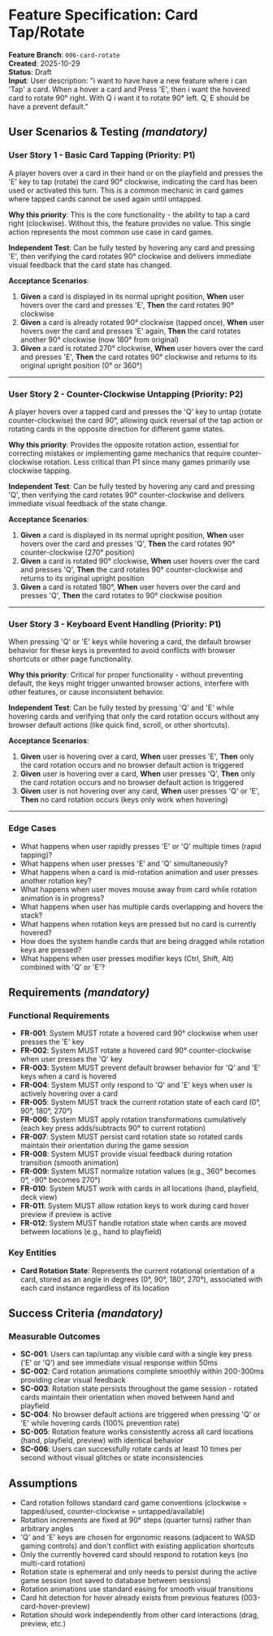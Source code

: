 # Feature Specification: Card Tap/Rotate

**Feature Branch**: `006-card-rotate`  
**Created**: 2025-10-29  
**Status**: Draft  
**Input**: User description: "i want to have have a new feature where i can 'Tap' a card. When a hover a card and Press 'E', then i want the hovered card to rotate 90° right. With Q i want it to rotate 90° left. Q, E should be have a prevent default."

## User Scenarios & Testing *(mandatory)*

### User Story 1 - Basic Card Tapping (Priority: P1)

A player hovers over a card in their hand or on the playfield and presses the 'E' key to tap (rotate) the card 90° clockwise, indicating the card has been used or activated this turn. This is a common mechanic in card games where tapped cards cannot be used again until untapped.

**Why this priority**: This is the core functionality - the ability to tap a card right (clockwise). Without this, the feature provides no value. This single action represents the most common use case in card games.

**Independent Test**: Can be fully tested by hovering any card and pressing 'E', then verifying the card rotates 90° clockwise and delivers immediate visual feedback that the card state has changed.

**Acceptance Scenarios**:

1. **Given** a card is displayed in its normal upright position, **When** user hovers over the card and presses 'E', **Then** the card rotates 90° clockwise
2. **Given** a card is already rotated 90° clockwise (tapped once), **When** user hovers over the card and presses 'E' again, **Then** the card rotates another 90° clockwise (now 180° from original)
3. **Given** a card is rotated 270° clockwise, **When** user hovers over the card and presses 'E', **Then** the card rotates 90° clockwise and returns to its original upright position (0° or 360°)

---

### User Story 2 - Counter-Clockwise Untapping (Priority: P2)

A player hovers over a tapped card and presses the 'Q' key to untap (rotate counter-clockwise) the card 90°, allowing quick reversal of the tap action or rotating cards in the opposite direction for different game states.

**Why this priority**: Provides the opposite rotation action, essential for correcting mistakes or implementing game mechanics that require counter-clockwise rotation. Less critical than P1 since many games primarily use clockwise tapping.

**Independent Test**: Can be fully tested by hovering any card and pressing 'Q', then verifying the card rotates 90° counter-clockwise and delivers immediate visual feedback of the state change.

**Acceptance Scenarios**:

1. **Given** a card is displayed in its normal upright position, **When** user hovers over the card and presses 'Q', **Then** the card rotates 90° counter-clockwise (270° position)
2. **Given** a card is rotated 90° clockwise, **When** user hovers over the card and presses 'Q', **Then** the card rotates 90° counter-clockwise and returns to its original upright position
3. **Given** a card is rotated 180°, **When** user hovers over the card and presses 'Q', **Then** the card rotates to 90° clockwise position

---

### User Story 3 - Keyboard Event Handling (Priority: P1)

When pressing 'Q' or 'E' keys while hovering a card, the default browser behavior for these keys is prevented to avoid conflicts with browser shortcuts or other page functionality.

**Why this priority**: Critical for proper functionality - without preventing default, the keys might trigger unwanted browser actions, interfere with other features, or cause inconsistent behavior.

**Independent Test**: Can be fully tested by pressing 'Q' and 'E' while hovering cards and verifying that only the card rotation occurs without any browser default actions (like quick find, scroll, or other shortcuts).

**Acceptance Scenarios**:

1. **Given** user is hovering over a card, **When** user presses 'E', **Then** only the card rotation occurs and no browser default action is triggered
2. **Given** user is hovering over a card, **When** user presses 'Q', **Then** only the card rotation occurs and no browser default action is triggered
3. **Given** user is not hovering over any card, **When** user presses 'Q' or 'E', **Then** no card rotation occurs (keys only work when hovering)

---

### Edge Cases

- What happens when user rapidly presses 'E' or 'Q' multiple times (rapid tapping)?
- What happens when user presses 'E' and 'Q' simultaneously?
- What happens when a card is mid-rotation animation and user presses another rotation key?
- What happens when user moves mouse away from card while rotation animation is in progress?
- What happens when user has multiple cards overlapping and hovers the stack?
- What happens when rotation keys are pressed but no card is currently hovered?
- How does the system handle cards that are being dragged while rotation keys are pressed?
- What happens when user presses modifier keys (Ctrl, Shift, Alt) combined with 'Q' or 'E'?

## Requirements *(mandatory)*

### Functional Requirements

- **FR-001**: System MUST rotate a hovered card 90° clockwise when user presses the 'E' key
- **FR-002**: System MUST rotate a hovered card 90° counter-clockwise when user presses the 'Q' key
- **FR-003**: System MUST prevent default browser behavior for 'Q' and 'E' keys when a card is hovered
- **FR-004**: System MUST only respond to 'Q' and 'E' keys when user is actively hovering over a card
- **FR-005**: System MUST track the current rotation state of each card (0°, 90°, 180°, 270°)
- **FR-006**: System MUST apply rotation transformations cumulatively (each key press adds/subtracts 90° to current rotation)
- **FR-007**: System MUST persist card rotation state so rotated cards maintain their orientation during the game session
- **FR-008**: System MUST provide visual feedback during rotation transition (smooth animation)
- **FR-009**: System MUST normalize rotation values (e.g., 360° becomes 0°, -90° becomes 270°)
- **FR-010**: System MUST work with cards in all locations (hand, playfield, deck view)
- **FR-011**: System MUST allow rotation keys to work during card hover preview if preview is active
- **FR-012**: System MUST handle rotation state when cards are moved between locations (e.g., hand to playfield)

### Key Entities

- **Card Rotation State**: Represents the current rotational orientation of a card, stored as an angle in degrees (0°, 90°, 180°, 270°), associated with each card instance regardless of its location

## Success Criteria *(mandatory)*

### Measurable Outcomes

- **SC-001**: Users can tap/untap any visible card with a single key press ('E' or 'Q') and see immediate visual response within 50ms
- **SC-002**: Card rotation animations complete smoothly within 200-300ms providing clear visual feedback
- **SC-003**: Rotation state persists throughout the game session - rotated cards maintain their orientation when moved between hand and playfield
- **SC-004**: No browser default actions are triggered when pressing 'Q' or 'E' while hovering cards (100% prevention rate)
- **SC-005**: Rotation feature works consistently across all card locations (hand, playfield, preview) with identical behavior
- **SC-006**: Users can successfully rotate cards at least 10 times per second without visual glitches or state inconsistencies

## Assumptions

- Card rotation follows standard card game conventions (clockwise = tapped/used, counter-clockwise = untapped/available)
- Rotation increments are fixed at 90° steps (quarter turns) rather than arbitrary angles
- 'Q' and 'E' keys are chosen for ergonomic reasons (adjacent to WASD gaming controls) and don't conflict with existing application shortcuts
- Only the currently hovered card should respond to rotation keys (no multi-card rotation)
- Rotation state is ephemeral and only needs to persist during the active game session (not saved to database between sessions)
- Rotation animations use standard easing for smooth visual transitions
- Card hit detection for hover already exists from previous features (003-card-hover-preview)
- Rotation should work independently from other card interactions (drag, preview, etc.)
